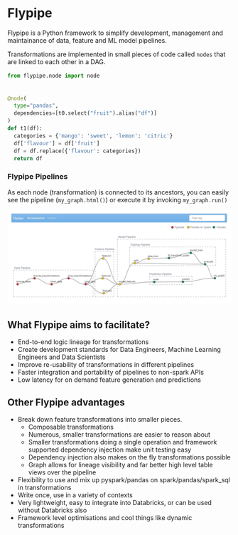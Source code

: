 # Flypipe

Flypipe is a Python framework to simplify development, management and maintainance of data, feature and ML model
pipelines.

Transformations are implemented in small pieces of code called `nodes` that are linked to each other in a DAG.

```python
from flypipe.node import node


@node(
  type="pandas",
  dependencies=[t0.select("fruit").alias("df")]
)
def t1(df):
  categories = {'mango': 'sweet', 'lemon': 'citric'}
  df['flavour'] = df['fruit']
  df = df.replace({'flavour': categories})
  return df
```

### Flypipe Pipelines

As each node (transformation) is connected to its ancestors, you can easily see the pipeline (`my_graph.html()`) or execute it
by invoking `my_graph.run()`

![Flypipe Graph Pipeline](./_static/images/flypipe_pipelines.svg)

## What Flypipe aims to facilitate?

- End-to-end logic lineage for transformations
- Create development standards for Data Engineers, Machine Learning Engineers and Data Scientists
- Improve re-usability of transformations in different pipelines
- Faster integration and portability of pipelines to non-spark APIs
- Low latency for on demand feature generation and predictions

## Other Flypipe advantages

* Break down feature transformations into smaller pieces.
    - Composable transformations
    - Numerous, smaller transformations are easier to reason about 
    - Smaller transformations doing a single operation and framework supported dependency injection make unit testing easy
    - Dependency injection also makes on the fly transformations possible
    - Graph allows for lineage visibility and far better high level table views over the pipeline
* Flexibility to use and mix up pyspark/pandas on spark/pandas/spark_sql in transformations
* Write once, use in a variety of contexts
* Very lightweight, easy to integrate into Databricks, or can be used without Databricks also
* Framework level optimisations and cool things like dynamic transformations